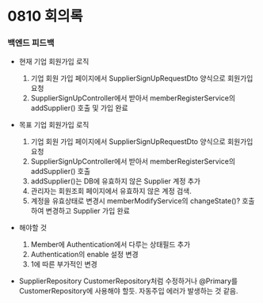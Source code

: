 # 0810 회의록

### 백엔드 피드백
- 현재 기업 회원가입 로직
  1. 기업 회원 가입 페이지에서 SupplierSignUpRequestDto 양식으로 회원가입 요청
  2. SupplierSignUpController에서 받아서 memberRegisterService의 addSupplier() 호출 및 가입 완료

- 목표 기업 회원가입 로직
  1. 기업 회원 가입 페이지에서 SupplierSignUpRequestDto 양식으로 회원가입 요청
  2. SupplierSignUpController에서 받아서 memberRegisterService의 addSupplier() 호출
  3. addSupplier()는 DB에 유효하지 않은 Supplier 계정 추가
  4. 관리자는 회원조회 페이지에서 유효하지 않은 계정 검색.
  5. 계정을 유효상태로 변경시 memberModifyService의 changeState()? 호출하여 변경하고 Supplier 가입 완료

- 해야할 것
  1. Member에 Authentication에서 다루는 상태필드 추가
  2. Authentication의 enable 설정 변경
  3. 1에 따른 부가적인 변경

- SupplierRepository CustomerRepository처럼 수정하거나 @Primary를 CustomerRepository에 사용해야 할듯. 자동주입 에러가 발생하는 것 같음.